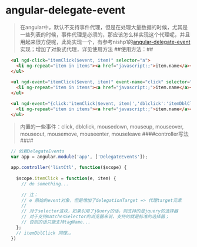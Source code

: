 angular-delegate-event
======================

>在angular中，默认不支持事件代理，但是在处理大量数据的时候，尤其是一些列表的时候，事件代理是必须的，那应该怎么样实现这个代理呢，并且用起来很方便呢，此处实现一个，有参考nishp1的[angular-delegate-event](https://github.com/nishp1/angular-delegate-event/blob/master/src/angular-delegates.js)实现；增加了对象式代理，详见使用方法
##使用方法：##
``` html
  <ul ngd-click="itemClick($event, item)" selector="a">
    <li ng-repeat="item in items"><a href="javascript:;">item.name</a></li>
  </ul>
  
  <ul ngd-event="itemClick($event, item)" event-name="click" selector="li">
    <li ng-repeat="item in items"><a href="javascript:;">item.name</a></li>
  </ul>
```
``` html
  <ul ngd-event="{click:'itemClick($event, item)','dblclick':'itemDblClick($event)'}" selector="{click:'li',dblclick:'a'}">
    <li ng-repeat="item in items"><a href="javascript:;">item.name</a></li>
  </ul>
```
>内置的一些事件：click, dblclick, mousedown, mouseup, mouseover, mouseout, mousemove, mouseenter, mouseleave
####controller写法####
``` js
  // 依赖DelegateEvents
  var app = angular.module('app', ['DelegateEvents']);
  
  app.controller('listCtl', function($scope) {
    
    $scope.itemClick = function(e, item) {
      // do something...
      
      // 注：
      // e 原始的event对象，但是增加了delegationTarget => 代理target元素
      //
      // 对于selector这块，如果引用了jQuery的话，则支持的是jquery的选择器
      // 对于支持matchesSelector的浏览器来说，支持的就是标准的选择器；
      // 否则的话只能支持tagName...
    };
    // itemDblClick 同理。。
  })
```
